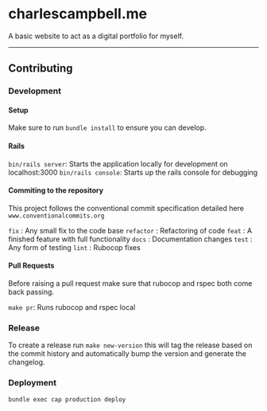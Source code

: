 # charlescampbell.me

A basic website to act as a digital portfolio for myself.

---

## Contributing

### Development

#### Setup

Make sure to run `bundle install` to ensure you can develop.

#### Rails

`bin/rails server`: Starts the application locally for development on localhost:3000
`bin/rails console`: Starts up the rails console for debugging

#### Commiting to the repository

This project follows the conventional commit specification detailed here
`www.conventionalcommits.org`

`fix` : Any small fix to the code base
`refactor` : Refactoring of code
`feat` : A finished feature with full functionality
`docs` : Documentation changes
`test` : Any form of testing
`lint` : Rubocop fixes

#### Pull Requests

Before raising a pull request make sure that rubocop and rspec both come back
passing.

`make pr`: Runs rubocop and rspec local

### Release

To create a release run `make new-version` this will tag the release based on
the commit history and automatically bump the version and generate the changelog.

### Deployment

`bundle exec cap production deploy`
